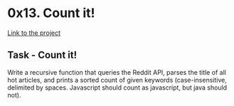 # 0x13. Count it!
[Link to the project](https://intranet.hbtn.io/projects/476)

## Task - Count it!
Write a recursive function that queries the Reddit API, parses the title of all hot articles, and prints a sorted count of given keywords (case-insensitive, delimited by spaces. Javascript should count as javascript, but java should not).
